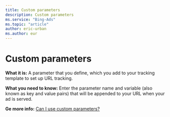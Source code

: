 ```yaml
---
title: Custom parameters
description: Custom parameters
ms.service: "Bing-Ads"
ms.topic: "article"
author: eric-urban
ms.author: eur
---
```


# Custom parameters

**What it is:**   A parameter that you define, which you add to your tracking template to set up URL tracking.

**What you need to know:**  Enter the parameter name and variable (also known as key and value pairs) that will be appended to your URL when your ad is served.

**Ge more info:**     [Can I use custom parameters?](../hlp_BA_CONC_UpgradeURL_TrackTemplateCustomParam.md)


